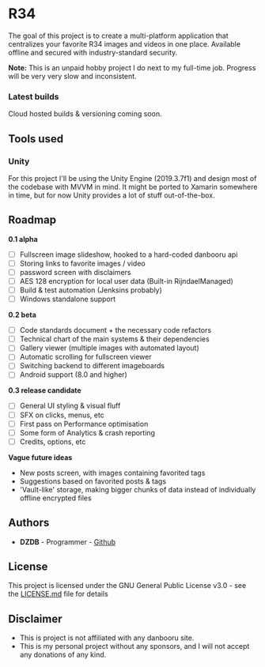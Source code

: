 # R34

The goal of this project is to create a multi-platform application that centralizes your favorite R34 images and videos in one place. Available offline and secured with industry-standard security.

**Note:** This is an unpaid hobby project I do next to my full-time job. Progress will be very very slow and inconsistent.

### Latest builds

Cloud hosted builds & versioning coming soon.

## Tools used

### Unity 
For this project I'll be using the Unity Engine (2019.3.7f1) and design most of the codebase with MVVM in mind. It might be ported to Xamarin somewhere in time, but for now Unity provides a lot of stuff out-of-the-box.

## Roadmap

**0.1 alpha**
- [ ] Fullscreen image slideshow, hooked to a hard-coded danbooru api
- [ ] Storing links to favorite images / video
- [ ] password screen with disclaimers
- [ ] AES 128 encryption for local user data (Built-in RijndaelManaged)
- [ ] Build & test automation (Jenksins probably)
- [ ] Windows standalone support

**0.2 beta**
- [ ] Code standards document + the necessary code refactors
- [ ] Technical chart of the main systems & their dependencies
- [ ] Gallery viewer (multiple images with automated layout)
- [ ] Automatic scrolling for fullscreen viewer
- [ ] Switching backend to different imageboards
- [ ] Android support (8.0 and higher)

**0.3 release candidate**
- [ ] General UI styling & visual fluff
- [ ] SFX on clicks, menus, etc
- [ ] First pass on Performance optimisation
- [ ] Some form of Analytics & crash reporting
- [ ] Credits, options, etc

**Vague future ideas**
- New posts screen, with images containing favorited tags
- Suggestions based on favorited posts & tags
- 'Vault-like' storage, making bigger chunks of data instead of individually offline encrypted files


## Authors

* **DZDB** - Programmer - [Github](https://github.com/DZDB)

## License

This project is licensed under the GNU General Public License v3.0 - see the [LICENSE.md](LICENSE.md) file for details

## Disclaimer

* This is project is not affiliated with any danbooru site.
* This is my personal project without any sponsors, and I will not accept any donations of any kind.